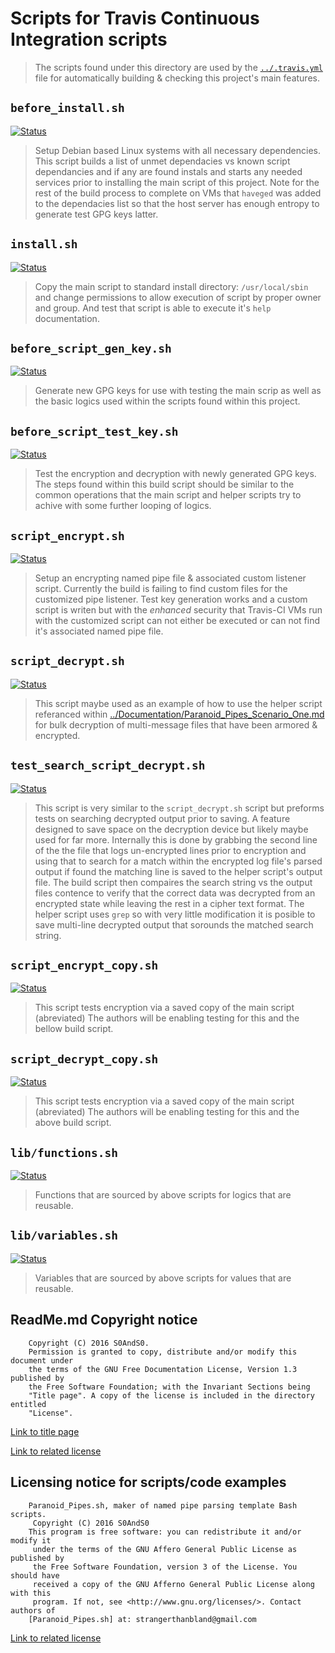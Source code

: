 # Scripts for Travis Continuous Integration scripts

> The scripts found under this directory are used by the
> [`../.travis.yml`](../.travis.yml) file for automatically building & checking
> this project's main features.

## `before_install.sh`

[![Status](https://img.shields.io/badge/Status-Passing-blue.svg)](before_install_depends.sh)

> Setup Debian based Linux systems with all necessary dependencies. This script
> builds a list of unmet dependacies vs known script dependancies and if any
> are found instals and starts any needed services prior to installing the main
> script of this project. Note for the rest of the build process to complete on
> VMs that `haveged` was added to the dependacies list so that the host server
> has enough entropy to generate test GPG keys latter.

## `install.sh`

[![Status](https://img.shields.io/badge/Status-Passing-blue.svg)](install.sh)

> Copy the main script to standard install directory: `/usr/local/sbin` and
> change permissions to allow execution of script by proper owner and group.
> And test that script is able to execute it's `help` documentation.

## `before_script_gen_key.sh`

[![Status](https://img.shields.io/badge/Status-Passing-blue.svg)](before_script_gen_key.sh)

> Generate new GPG keys for use with testing the main scrip as well as the basic
> logics used within the scripts found within this project.

## `before_script_test_key.sh`

[![Status](https://img.shields.io/badge/Status-Passing-blue.svg)](before_script_test_key.sh)

> Test the encryption and decryption with newly generated GPG keys. The steps
> found within this build script should be similar to the common operations that
> the main script and helper scripts try to achive with some further looping
> of logics.

## `script_encrypt.sh`

[![Status](https://img.shields.io/badge/Status-Passing-blue.svg)](script_encrypt.sh)

> Setup an encrypting named pipe file & associated custom listener script.
> Currently the build is failing to find custom files for the customized pipe
> listener. Test key generation works and a custom script is writen but with
> the *enhanced* security that Travis-CI VMs run with the customized script can
> not either be executed or can not find it's associated named pipe file.

## `script_decrypt.sh`

[![Status](https://img.shields.io/badge/Status-Passing-blue.svg)](script_decrypt.sh)

> This script maybe used as an example of how to use the helper script referanced
> within [../Documentation/Paranoid_Pipes_Scenario_One.md](../Documentation/Paranoid_Pipes_Scenario_One.md)
> for bulk decryption of multi-message files that have been armored & encrypted.

## `test_search_script_decrypt.sh`

[![Status](https://img.shields.io/badge/Status-Passing-blue.svg)](test_search_script_decrypt.sh)

> This script is very similar to the `script_decrypt.sh` script but preforms
> tests on searching decrypted output prior to saving. A feature designed to
> save space on the decryption device but likely maybe used for far more.
> Internally this is done by grabbing the second line of the the file that
> logs un-encrypted lines prior to encryption and using that to search for
> a match within the encrypted log file's parsed output if found the matching
> line is saved to the helper script's output file. The build script then
> compaires the search string vs the output files contence to verify that the
> correct data was decrypted from an encrypted state while leaving the rest
> in a cipher text format. The helper script uses `grep` so with very little
> modification it is posible to save multi-line decrypted output that sorounds
> the matched search string.

## `script_encrypt_copy.sh`

[![Status](https://img.shields.io/badge/Status-Failing-red.svg)](script_encrypt_copy.sh)

> This script tests encryption via a saved copy of the main script (abreviated)
> The authors will be enabling testing for this and the bellow build script.

## `script_decrypt_copy.sh`

[![Status](https://img.shields.io/badge/Status-Failing-red.svg)](script_decrypt_copy.sh)

> This script tests encryption via a saved copy of the main script (abreviated)
> The authors will be enabling testing for this and the above build script.

## `lib/functions.sh`

[![Status](https://img.shields.io/badge/Status-Passing-blue.svg)](lib/functions.sh)

> Functions that are sourced by above scripts for logics that are reusable.

## `lib/variables.sh`

[![Status](https://img.shields.io/badge/Status-Passing-blue.svg)](lib/variables.sh)

> Variables that are sourced by above scripts for values that are reusable.

## ReadMe.md Copyright notice

```
    Copyright (C) 2016 S0AndS0.
    Permission is granted to copy, distribute and/or modify this document under
    the terms of the GNU Free Documentation License, Version 1.3 published by
    the Free Software Foundation; with the Invariant Sections being
    "Title page". A copy of the license is included in the directory entitled
    "License".
```

[Link to title page](../Documentation/Contributing_Financially.md)

[Link to related license](../Licenses/GNU_FDLv1.3_Documentation.md)

## Licensing notice for scripts/code examples

```
    Paranoid_Pipes.sh, maker of named pipe parsing template Bash scripts.
     Copyright (C) 2016 S0AndS0
    This program is free software: you can redistribute it and/or modify it
     under the terms of the GNU Affero General Public License as published by
     the Free Software Foundation, version 3 of the License. You should have
     received a copy of the GNU Afferno General Public License along with this
     program. If not, see <http://www.gnu.org/licenses/>. Contact authors of
    [Paranoid_Pipes.sh] at: strangerthanbland@gmail.com
```

[Link to related license](../Licenses/GNU_AGPLv3_Code.md)
